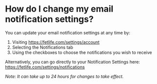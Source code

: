 # How do I change my email notification settings?

You can update your email notification settings at any time by:

1. Visiting https://fetlife.com/settings/account
2. Selecting the Notifications tab
3. Using the checkboxes to choose the notifications you wish to receive

Alternatively, you can go directly to your Notification Settings here:
https://fetlife.com/settings/notifications

_Note: It can take up to 24 hours for changes to take effect._
